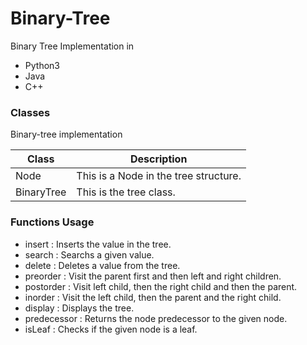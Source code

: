 # Binary-Tree

Binary Tree Implementation in
  - Python3
  - Java
  - C++


### Classes
Binary-tree implementation

| Class | Description |
| ------ | ------ |
| Node | This is a Node in the tree structure. |
| BinaryTree |  This is the tree class.|


### Functions Usage

 - insert : Inserts the value in the tree.
 - search : Searchs a given value.
 - delete : Deletes a value from the tree.
 - preorder : Visit the parent first and then left and right children.
 - postorder : Visit left child, then the right child and then the parent.
 - inorder : Visit the left child, then the parent and the right child.
 - display : Displays the tree.
 - predecessor : Returns the node predecessor to the given node.
 - isLeaf : Checks if the given node is a leaf.


